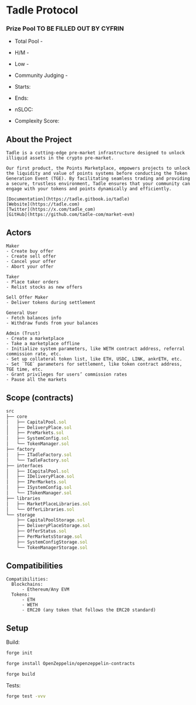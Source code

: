 # Tadle Protocol

[//]: # 'contest-details-open'

### Prize Pool TO BE FILLED OUT BY CYFRIN

-   Total Pool -
-   H/M -
-   Low -
-   Community Judging -

-   Starts:
-   Ends:

-   nSLOC:
-   Complexity Score:

## About the Project

```
Tadle is a cutting-edge pre-market infrastructure designed to unlock illiquid assets in the crypto pre-market. 

Our first product, the Points Marketplace, empowers projects to unlock the liquidity and value of points systems before conducting the Token Generation Event (TGE). By facilitating seamless trading and providing a secure, trustless environment, Tadle ensures that your community can engage with your tokens and points dynamically and efficiently.

[Documentation](https://tadle.gitbook.io/tadle)
[Website](https://tadle.com)
[Twitter](https://x.com/tadle_com)
[GitHub](https://github.com/tadle-com/market-evm)
```

## Actors

```
Maker
- Create buy offer
- Create sell offer
- Cancel your offer
- Abort your offer

Taker
- Place taker orders
- Relist stocks as new offers

Sell Offer Maker
- Deliver tokens during settlement

General User
- Fetch balances info 
- Withdraw funds from your balances

Admin (Trust)
- Create a marketplace
- Take a marketplace offline
- Initialize system parameters, like WETH contract address, referral commission rate, etc.
- Set up collateral token list, like ETH, USDC, LINK, ankrETH, etc.
- Set `TGE` parameters for settlement, like token contract address, TGE time, etc.
- Grant privileges for users’ commission rates
- Pause all the markets

```

[//]: # 'contest-details-close'
[//]: # 'scope-open'

## Scope (contracts)

```js
src
├── core
│   ├── CapitalPool.sol
│   ├── DeliveryPlace.sol
│   ├── PreMarkets.sol
│   ├── SystemConfig.sol
│   └── TokenManager.sol
├── factory
│   ├── ITadleFactory.sol
│   └── TadleFactory.sol
├── interfaces
│   ├── ICapitalPool.sol
│   ├── IDeliveryPlace.sol
│   ├── IPerMarkets.sol
│   ├── ISystemConfig.sol
│   └── ITokenManager.sol
├── libraries
│   ├── MarketPlaceLibraries.sol
│   └── OfferLibraries.sol
└── storage
    ├── CapitalPoolStorage.sol
    ├── DeliveryPlaceStorage.sol
    ├── OfferStatus.sol
    ├── PerMarketsStorage.sol
    ├── SystemConfigStorage.sol
    └── TokenManagerStorage.sol
```

## Compatibilities

```
Compatibilities:
  Blockchains:
      - Ethereum/Any EVM
  Tokens:
      - ETH
      - WETH
      - ERC20 (any token that follows the ERC20 standard)
```

[//]: # 'scope-close'
[//]: # 'getting-started-open'

## Setup

Build:

```bash
forge init

forge install OpenZeppelin/openzeppelin-contracts

forge build
```

Tests:

```bash
forge test -vvv
```

[//]: # 'getting-started-close'
[//]: # 'known-issues-open'
